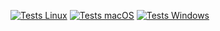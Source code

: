 [![Tests Linux](https://github.com/chrishengler/terraingen/actions/workflows/tests-linux.yml/badge.svg)](https://github.com/chrishengler/terraingen/actions/workflows/tests-linux.yml)
[![Tests macOS](https://github.com/chrishengler/terraingen/actions/workflows/tests-mac.yml/badge.svg)](https://github.com/chrishengler/terraingen/actions/workflows/tests-mac.yml)
[![Tests Windows](https://github.com/chrishengler/terraingen/actions/workflows/tests-windows.yml/badge.svg)](https://github.com/chrishengler/terraingen/actions/workflows/tests-windows.yml)


